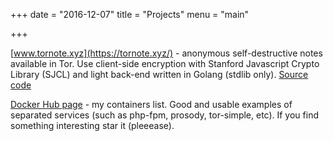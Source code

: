 +++
date = "2016-12-07"
title = "Projects"
menu = "main"

+++

[www.tornote.xyz](https://tornote.xyz/) - anonymous self-destructive notes available in Tor. Use client-side encryption with Stanford Javascript Crypto Library (SJCL) and light back-end written in Golang (stdlib only). [Source code](https://github.com/osminogin/tornote)

[Docker Hub page](https://hub.docker.com/u/osminogin/) - my containers list. Good and usable examples of separated services (such as php-fpm, prosody, tor-simple, etc). If you find something interesting star it (pleeease).
